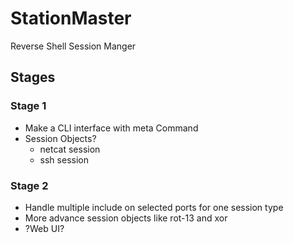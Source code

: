 # StationMaster
Reverse Shell Session Manger


## Stages

### Stage 1
 
* Make a CLI interface with meta Command
* Session Objects?
  * netcat session
  * ssh session

### Stage 2

* Handle multiple include on selected ports for one session type
* More advance session objects like rot-13 and xor
* ?Web UI?
